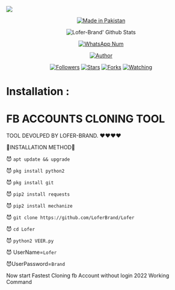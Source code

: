 ![](https://img.shields.io/badge/LoferBrand-MudassirInam-orange?style=for-the-badge&logo=python.svg) 
<p align="center">
<a href="#"><img title="Made in Pakistan" src="https://img.shields.io/badge/MADE%20IN-Pakistan-green?colorA=%23ff0000&colorB=%23017e40&style=for-the-badge"></a>
</p>
<p align="center">
  <img alt="Lofer-Brand' Github Stats" src="https://github-readme-stats.vercel.app/api?username=hmhtech&show_icons=true&include_all_commits=true&hide_border=true" />
<!--  <img alt="profile pic" width="195px" src="https://avatars2.githubusercontent.com/u/26059688?s=460&u=d41b000a62eab50d000c3da604d151cec27bd850&v=4" />  -->
<!--  <img src="https://github-readme-stats.anuraghazra1.vercel.app/api/top-langs/?username=hmhtech&hide=ruby,perl&hide_border=true" />  -->
</p>
<p align="center">
<a href="#"><img title="WhatsApp Num" src="https://img.shields.io/badge/WhatsApp%20Num-03189392092-green?colorA=%23ff0000&colorB=%23017e40&style=for-the-badge"></a>
</p>
<p align="center">
<a href="https://github.com/LoferBrand"><img title="Author" src="https://img.shields.io/badge/Author-hmhtech-red.svg?style=for-the-badge&logo=github"></a>
</p>
<p align="center">
<a href="https://github.com/LoferBrand/followers"><img title="Followers" src="https://img.shields.io/github/followers/hmhtech?color=blue&style=flat-square"></a>
<a href="https://github.com/LoferBrand/Lofer/stargazers/"><img title="Stars" src="https://img.shields.io/github/stars/hmhtech/hammas?color=red&style=flat-square"></a>
<a href="https://github.com/LoferBrand/Lofer/network/members"><img title="Forks" src="https://img.shields.io/github/forks/hmhtech/hammas?color=red&style=flat-square"></a>
<a href="https://github.com/LoferBrand/Lofer/watchers"><img title="Watching" src="https://img.shields.io/github/watchers/hmhtech/hammas?label=Watchers&color=blue&style=flat-square"></a>
</p>

# Installation :

# FB ACCOUNTS CLONING TOOL
TOOL DEVOLPED BY LOFER-BRAND.
❤️❤️❤️❤️

🚀INSTALLATION METHOD🚀

😈 `apt update && upgrade`

😈 `pkg install python2`

😈 `pkg install git`

😈 `pip2 install requests`

😈 `pip2 install mechanize`

😈 `git clone https://github.com/LoferBrand/Lofer`

😈 `cd Lofer`

😈 `python2 VEER.py`

😈 UserName=`Lofer`

😈UserPassword=`Brand`

Now start Fastest Cloning fb Account without login 2022 Working Command
